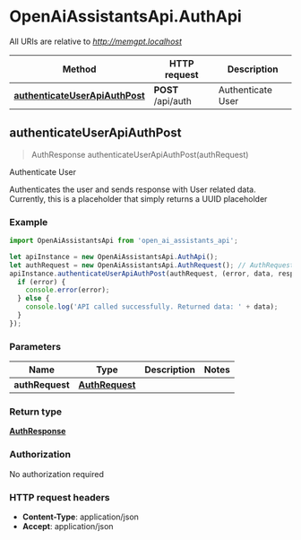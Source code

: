 # OpenAiAssistantsApi.AuthApi

All URIs are relative to *http://memgpt.localhost*

Method | HTTP request | Description
------------- | ------------- | -------------
[**authenticateUserApiAuthPost**](AuthApi.md#authenticateUserApiAuthPost) | **POST** /api/auth | Authenticate User



## authenticateUserApiAuthPost

> AuthResponse authenticateUserApiAuthPost(authRequest)

Authenticate User

Authenticates the user and sends response with User related data.  Currently, this is a placeholder that simply returns a UUID placeholder

### Example

```javascript
import OpenAiAssistantsApi from 'open_ai_assistants_api';

let apiInstance = new OpenAiAssistantsApi.AuthApi();
let authRequest = new OpenAiAssistantsApi.AuthRequest(); // AuthRequest | 
apiInstance.authenticateUserApiAuthPost(authRequest, (error, data, response) => {
  if (error) {
    console.error(error);
  } else {
    console.log('API called successfully. Returned data: ' + data);
  }
});
```

### Parameters


Name | Type | Description  | Notes
------------- | ------------- | ------------- | -------------
 **authRequest** | [**AuthRequest**](AuthRequest.md)|  | 

### Return type

[**AuthResponse**](AuthResponse.md)

### Authorization

No authorization required

### HTTP request headers

- **Content-Type**: application/json
- **Accept**: application/json

